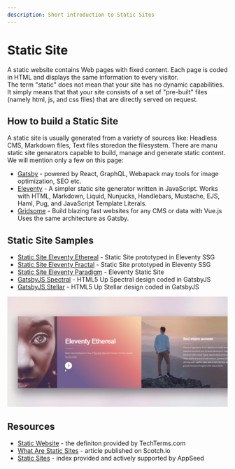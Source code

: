 ```yaml
---
description: Short introduction to Static Sites
---
```


# Static Site

A static website contains Web pages with fixed content. Each page is coded in HTML and displays the same information to every visitor.  
The term "static" does not mean that your site has no dynamic capabilities. It simply means that that your site consists of a set of "pre-built" files \(namely html, js, and css files\) that are directly served on request.

## How to build a Static Site

A static site is usually generated from a variety of sources like: Headless CMS, Markdown files, Text files storedon the filesystem. There are manu static site genarators capable to build, manage and generate static content. We will mention only a few on this page:

* [Gatsby](http://gatsbyjs.org) - powered by React, GraphQL, Webapack may tools for image optimization, SEO etc.
* [Eleventy](https://11ty.io/) - A simpler static site generator written in JavaScript. Works with HTML, Markdown, Liquid, Nunjucks, Handlebars, Mustache, EJS, Haml, Pug, and JavaScript Template Literals.
* [Gridsome](https://gridsome.org/) - Build blazing fast websites for any CMS or data with Vue.js Uses the same architecture as Gatsby.

## Static Site Samples

* [Static Site Eleventy Ethereal](https://appseed.us/static-site/eleventy-html5up-ethereal) - Static Site prototyped in Eleventy SSG
* [Static Site Eleventy Fractal](https://appseed.us/static-site/eleventy-html5up-fractal) - Static Site prototyped in Eleventy SSG
* [Static Site Eleventy Paradigm](https://appseed.us/static-site/eleventy-html5up-paradigm) - Eleventy Static Site
* [GatsbyJS Spectral](https://appseed.us/apps/gatsbyjs/gatsby-html5up-spectral) - HTML5 Up Spectral design coded in GatsbyJS
* [GatsbyJS Stellar](https://appseed.us/apps/gatsbyjs/gatsby-html5up-stellar) - HTML5 Up Stellar design coded in GatsbyJS  

![Static Site Ethereal - Built in Eleventy.](https://raw.githubusercontent.com/app-generator/static/master/products/eleventy-html5up-ethereal-intro.gif)

## Resources

* [Static Website](https://techterms.com/definition/staticwebsite) - the definiton provided by TechTerms.com
* [What Are Static Sites](https://scotch.io/bar-talk/5-reasons-static-sites-rock) - article published on Scotch.io
* [Static Sites](https://appseed.us/static-site) - index provided and actively supported by AppSeed

